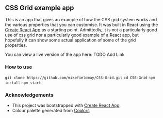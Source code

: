 ## CSS Grid example app

This is an app that gives an example of how the CSS grid system works and the various properties that you can customise. It was built in React using the [Create React App](https://github.com/facebook/create-react-app) as a starting point.
Admittedly, it is not a particularly good use of css grid nor a particularly good example of a React app, but hopefully it can show some actual application of some of the grid properties.

You can view a live version of the app here: TODO Add Link

### How to use
`git clone https://github.com/mikefieldmay/CSS-Grid.git`
`cd CSS-Grid`
`npm install`
`npm start`

### Acknowledgements
- This project was bootstrapped with [Create React App](https://github.com/facebook/create-react-app).
- Colour palette generated from [Coolors](https://coolors.co/)